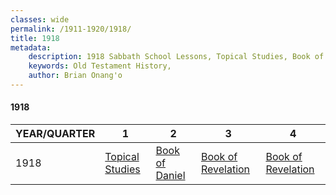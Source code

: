 ```yaml
---
classes: wide
permalink: /1911-1920/1918/
title: 1918
metadata:
    description: 1918 Sabbath School Lessons, Topical Studies, Book of Daniel, Book of Revelation, Book of Revelation
    keywords: Old Testament History,
    author: Brian Onang'o
---
```


#### 1918

YEAR/QUARTER |   1  | 2| 3| 4
-------------|------------|---|--|---
1918   |  [Topical Studies](/1911-1920/1918/quarter1) | [Book of Daniel](/1911-1920/1918/quarter2) | [Book of Revelation](/1911-1920/1918/quarter3) | [Book of Revelation](/1911-1920/1918/quarter4) |
 